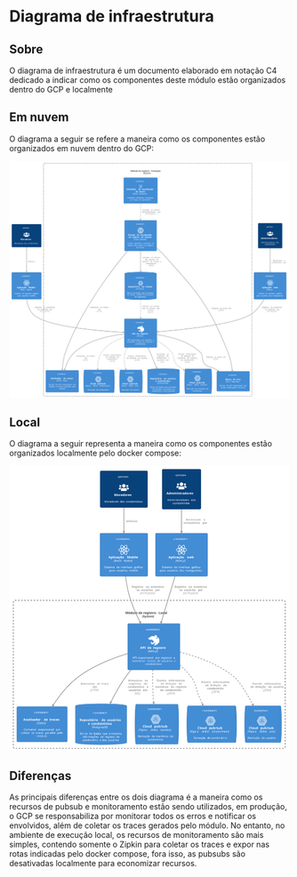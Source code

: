# Diagrama de infraestrutura

## Sobre

O diagrama de infraestrutura é um documento elaborado em notação C4 dedicado a indicar como os componentes deste módulo estão organizados dentro do GCP e localmente

## Em nuvem

O diagrama a seguir se refere a maneira como os componentes estão organizados em nuvem dentro do GCP:

![Diagrama de infra em nuvem](/docs/infra/prod.svg)

## Local

O diagrama a seguir representa a maneira como os componentes estão organizados localmente pelo docker compose:

![Diagram de infra local](/docs/infra/dev.svg)

## Diferenças

As principais diferenças entre os dois diagrama é a maneira como os recursos de pubsub e monitoramento estão sendo utilizados, em produção, o GCP se responsabiliza por monitorar todos os erros e notificar os envolvidos, além de coletar os traces gerados pelo módulo. No entanto, no ambiente de execução local, os recursos de monitoramento são mais simples, contendo somente o Zipkin para coletar os traces e expor nas rotas indicadas pelo docker compose, fora isso, as pubsubs são desativadas localmente para economizar recursos.
